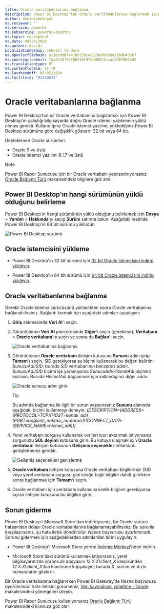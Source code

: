 ```yaml
---
title: Oracle veritabanlarına bağlanma
description: Power BI Desktop'tan Oracle veritabanlarına bağlanmak için gerçekleştirilmesi gereken işlemler ve indirmeler
author: davidiseminger
ms.reviewer: ''
ms.service: powerbi
ms.subservice: powerbi-desktop
ms.topic: conceptual
ms.date: 04/24/2020
ms.author: davidi
LocalizationGroup: Connect to data
ms.openlocfilehash: a118cd0874410e538ca8329e0b8c0ed1bdb430b7
ms.sourcegitcommit: 7aa0136f93f88516f97ddd8031ccac5d07863b92
ms.translationtype: HT
ms.contentlocale: tr-TR
ms.lasthandoff: 05/05/2020
ms.locfileid: "82149612"
---
```

# <a name="connect-to-an-oracle-database"></a>Oracle veritabanlarına bağlanma
Power BI Desktop'tan bir Oracle veritabanına bağlanmak için Power BI Desktop'ın çalıştığı bilgisayarda doğru Oracle istemci yazılımının yüklü olması gerekir. Kullandığınız Oracle istemci yazılımı, yüklediğiniz Power BI Desktop sürümüne göre değişiklik gösterir: 32 bit veya 64 bit.

Desteklenen Oracle sürümleri: 
- Oracle 9 ve üstü
- Oracle istemci yazılımı 8.1.7 ve üstü

> [!NOTE]
> Power BI Rapor Sunucusu için bir Oracle veritabanı yapılandırıyorsanız [Oracle Bağlantı Türü](https://docs.microsoft.com/sql/reporting-services/report-data/oracle-connection-type-ssrs?view=sql-server-ver15) makalesindeki bilgilere göz atın. 


## <a name="determining-which-version-of-power-bi-desktop-is-installed"></a>Power BI Desktop'ın hangi sürümünün yüklü olduğunu belirleme
Power BI Desktop'ın hangi sürümünün yüklü olduğunu belirlemek için **Dosya** > **Yardım** > **Hakkında**'yı seçip **Sürüm** satırına bakın. Aşağıdaki resimde Power BI Desktop'ın 64 bit sürümü yüklüdür:

![Power BI Desktop sürümü](media/desktop-connect-oracle-database/connect-oracle-database_1.png)

## <a name="installing-the-oracle-client"></a>Oracle istemcisini yükleme
- Power BI Desktop'ın 32 bit sürümü için [32 bit Oracle istemcisini indirip yükleyin](https://www.oracle.com/technetwork/topics/dotnet/utilsoft-086879.html).

- Power BI Desktop'ın 64 bit sürümü için [64 bit Oracle istemcisini indirip yükleyin](https://www.oracle.com/technetwork/database/windows/downloads/index-090165.html).

## <a name="connect-to-an-oracle-database"></a>Oracle veritabanlarına bağlanma
Gerekli Oracle istemci sürücüsünü yükledikten sonra Oracle veritabanına bağlanabilirsiniz. Bağlantı kurmak için aşağıdaki adımları uygulayın:

1. **Giriş** sekmesinde **Veri Al**'ı seçin. 

2. Görüntülenen **Veri Al** penceresinde **Diğer**'i seçin (gerekirse), **Veritabanı** > **Oracle veritabanı**'nı seçin ve sonra da **Bağlan**'ı seçin.
   
   ![Oracle veritabanına bağlanma](media/desktop-connect-oracle-database/connect-oracle-database_2.png)
2. Görüntülenen **Oracle veritabanı** iletişim kutusuna **Sunucu** adını girip **Tamam**'ı seçin. SID gerekiyorsa şu biçimi kullanarak bu değeri belirtin: *SunucuAdı/SID*; burada *SID* veritabanının benzersiz adıdır. *SunucuAdı/SID* biçimi işe yaramıyorsa *SunucuAdı/HizmetAdı* biçimini kullanın. Burada *HizmetAdı* bağlanmak için kullandığınız diğer addır.


   ![Oracle sunucu adını girin](media/desktop-connect-oracle-database/connect-oracle-database_3.png)

   > [!TIP]
   > Bu adımda bağlanma ile ilgili bir sorun yaşıyorsanız **Sunucu** alanında aşağıdaki biçimi kullanmayı deneyin: *(DESCRIPTION=(ADDRESS=(PROTOCOL=TCP)(HOST=konak_adı)(PORT=bağlantı_noktası_numarası))(CONNECT_DATA=(SERVICE_NAME=hizmet_adı)))*
   
3. Yerel veritabanı sorgusu kullanarak verileri içeri aktarmak istiyorsanız sorgunuzu **SQL deyimi** kutusuna girin. Bu kutuya ulaşmak için **Oracle veritabanı** iletişim kutusunun **Gelişmiş seçenekler** bölümünü genişletmeniz gerekir.
   
   ![Gelişmiş seçenekleri genişletme](media/desktop-connect-oracle-database/connect-oracle-database_4.png)
4. **Oracle veritabanı** iletişim kutusuna Oracle veritabanı bilgilerinizi (SID veya yerel veritabanı sorgusu gibi isteğe bağlı bilgiler dahil) girdikten sonra bağlanmak için **Tamam**'ı seçin.
5. Oracle veritabanı için veritabanı kullanıcısı kimlik bilgileri gerekiyorsa açılan iletişim kutusuna bu bilgileri girin.


## <a name="troubleshooting"></a>Sorun giderme

Power BI Desktop'ı Microsoft Store'dan indirdiyseniz, bir Oracle sürücü hatasından dolayı Oracle veritabanlarına bağlanamayabilirsiniz. Bu sorunla karşılaşırsanız, şu hata iletisi döndürülür: *Nesne başvurusu ayarlanmadı*. Sorunu gidermek için aşağıdakilerden adımlardan birini uygulayın:

* Power BI Desktop'ı Microsoft Store yerine [İndirme Merkezi](https://www.microsoft.com/download/details.aspx?id=58494)'nden indirin.

* Microsoft Store'daki sürümü kullanmak istiyorsanız, yerel bilgisayarınızda oraons.dll dosyasını _12.X.X\client_X_ klasöründen _12.X.X\client_X\bin_ klasörüne kopyalayın; burada _X_, sürüm ve dizin numaralarını gösterir.

Bir Oracle veritabanına bağlanırken Power BI Gateway’de *Nesne başvurusu ayarlanmadı* hata iletisini görürseniz, [Veri kaynağınızı yönetme - Oracle](service-gateway-onprem-manage-oracle.md) makalesindeki yönergeleri izleyin.

Power BI Rapor Sunucusu kullanıyorsanız [Oracle Bağlantı Türü](https://docs.microsoft.com/sql/reporting-services/report-data/oracle-connection-type-ssrs?view=sql-server-ver15) makalesindeki kılavuza göz atın.